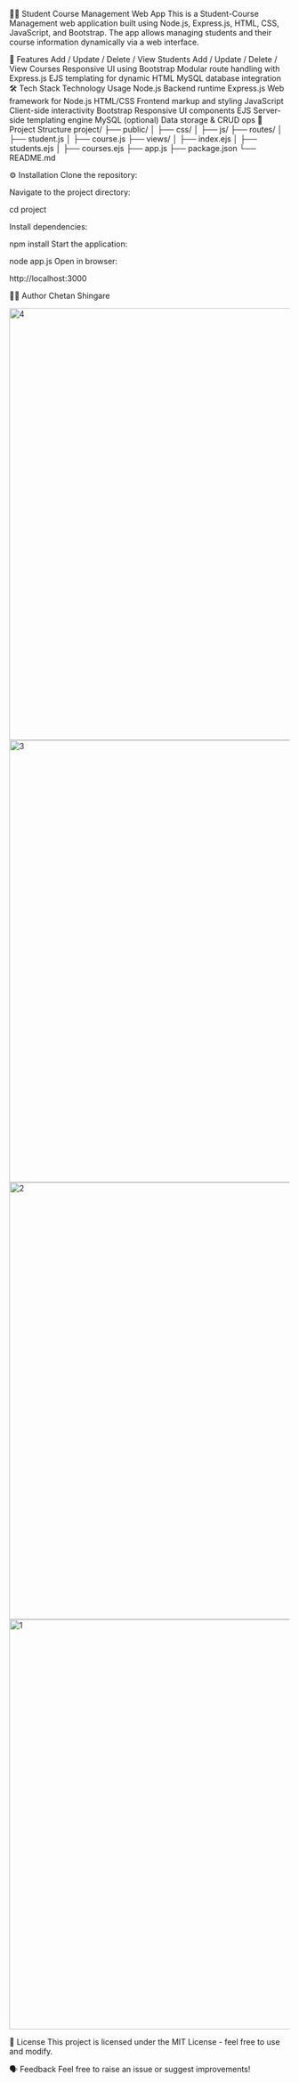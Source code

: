 🧑‍💻 Student Course Management Web App
This is a Student-Course Management web application built using Node.js, Express.js, HTML, CSS, JavaScript, and Bootstrap. The app allows managing students and their course information dynamically via a web interface.

🚀 Features
Add / Update / Delete / View Students
Add / Update / Delete / View Courses
Responsive UI using Bootstrap
Modular route handling with Express.js
EJS templating for dynamic HTML
MySQL database integration
🛠 Tech Stack
Technology	Usage
Node.js	Backend runtime
Express.js	Web framework for Node.js
HTML/CSS	Frontend markup and styling
JavaScript	Client-side interactivity
Bootstrap	Responsive UI components
EJS	Server-side templating engine
MySQL (optional)	Data storage & CRUD ops
📁 Project Structure
project/ ├── public/ │ ├── css/ │ ├── js/ ├── routes/ │ ├── student.js │ ├── course.js ├── views/ │ ├── index.ejs │ ├── students.ejs │ ├── courses.ejs ├── app.js ├── package.json └── README.md

⚙️ Installation
Clone the repository:

Navigate to the project directory:

cd project



Install dependencies:

npm install
Start the application:

node app.js
Open in browser:

http://localhost:3000

🧑‍🎓 Author
Chetan Shingare

<img width="1841" height="777" alt="4" src="https://github.com/user-attachments/assets/886d5d37-e543-447e-9f4b-0643d86b4828" />
<img width="1913" height="795" alt="3" src="https://github.com/user-attachments/assets/1c6ae932-f5c6-4bbc-a413-930dbe16d16f" />
<img width="1860" height="786" alt="2" src="https://github.com/user-attachments/assets/510344c0-1df6-4b52-ab0e-6011e6352675" />
<img width="1846" height="737" alt="1" src="https://github.com/user-attachments/assets/02876c15-98f8-49ee-9261-7647c0f30bec" />


📜 License
This project is licensed under the MIT License - feel free to use and modify.

🗣 Feedback
Feel free to raise an issue or suggest improvements!
